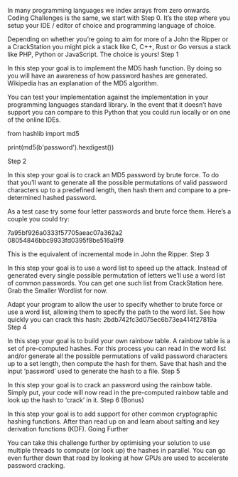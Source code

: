 
In many programming languages we index arrays from zero onwards. Coding Challenges is the same, we start with Step 0. It’s the step where you setup your IDE / editor of choice and programming language of choice.

Depending on whether you’re going to aim for more of a John the Ripper or a CrackStation you might pick a stack like C, C++, Rust or Go versus a stack like PHP, Python or JavaScript. The choice is yours!
Step 1

In this step your goal is to implement the MD5 hash function. By doing so you will have an awareness of how password hashes are generated. Wikipedia has an explanation of the MD5 algorithm.

You can test your implementation against the implementation in your programming languages standard library. In the event that it doesn’t have support you can compare to this Python that you could run locally or on one of the online IDEs.

from hashlib import md5

print(md5(b'password').hexdigest())

Step 2

In this step your goal is to crack an MD5 password by brute force. To do that you’ll want to generate all the possible permutations of valid password characters up to a predefined length, then hash them and compare to a pre-determined hashed password.

As a test case try some four letter passwords and brute force them. Here’s a couple you could try:

7a95bf926a0333f57705aeac07a362a2
08054846bbc9933fd0395f8be516a9f9

This is the equivalent of incremental mode in John the Ripper.
Step 3

In this step your goal is to use a word list to speed up the attack. Instead of generated every single possible permutation of letters we’ll use a word list of common passwords. You can get one such list from CrackStation here. Grab the Smaller Wordlist for now.

Adapt your program to allow the user to specify whether to brute force or use a word list, allowing them to specify the path to the word list. See how quickly you can crack this hash: 2bdb742fc3d075ec6b73ea414f27819a
Step 4

In this step your goal is to build your own rainbow table. A rainbow table is a set of pre-computed hashes. For this process you can read in the word list and/or generate all the possible permutations of valid password characters up to a set length, then compute the hash for them. Save that hash and the input ‘password’ used to generate the hash to a file.
Step 5

In this step your goal is to crack an password using the rainbow table. Simply put, your code will now read in the pre-computed rainbow table and look up the hash to ‘crack’ in it.
Step 6 (Bonus)

In this step your goal is to add support for other common cryptographic hashing functions. After than read up on and learn about salting and key derivation functions (KDF).
Going Further

You can take this challenge further by optimising your solution to use multiple threads to compute (or look up) the hashes in parallel. You can go even further down that road by looking at how GPUs are used to accelerate password cracking.
